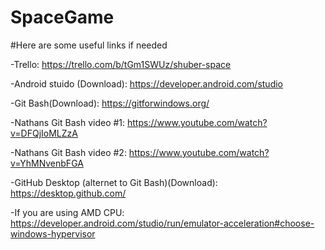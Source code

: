 # SpaceGame

#Here are some useful links if needed

-Trello: https://trello.com/b/tGm1SWUz/shuber-space

-Android stuido (Download): https://developer.android.com/studio

-Git Bash(Download): https://gitforwindows.org/

-Nathans Git Bash video #1: https://www.youtube.com/watch?v=DFQjIoMLZzA

-Nathans Git Bash video #2: https://www.youtube.com/watch?v=YhMNvenbFGA

-GitHub Desktop (alternet to Git Bash)(Download): https://desktop.github.com/

-If you are using AMD CPU: https://developer.android.com/studio/run/emulator-acceleration#choose-windows-hypervisor
